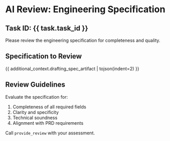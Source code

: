 # AI Review: Engineering Specification

## Task ID: {{ task.task_id }}

Please review the engineering specification for completeness and quality.

## Specification to Review

{{ additional_context.drafting_spec_artifact | tojson(indent=2) }}

## Review Guidelines

Evaluate the specification for:
1. Completeness of all required fields
2. Clarity and specificity
3. Technical soundness
4. Alignment with PRD requirements

Call `provide_review` with your assessment.